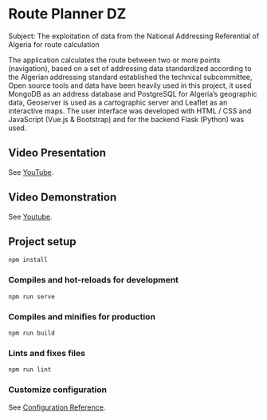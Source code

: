 # Route Planner DZ

Subject: The exploitation of data from the National Addressing Referential of Algeria for route calculation

The application calculates the route between two or more points (navigation), based on a set of addressing data standardized according to the Algerian addressing standard established the technical subcommittee, Open source tools and data have been heavily used in this project, it used MongoDB as an address database and PostgreSQL for Algeria’s geographic data, Geoserver is used as a cartographic server and Leaflet as an interactive maps.
The user interface was developed with HTML / CSS and JavaScript (Vue.js & Bootstrap) and for the backend Flask (Python) was used.

## Video Presentation

See  [YouTube](https://youtu.be/Y4qvHrP1zcg).

## Video Demonstration

See  [Youtube](https://youtu.be/lK-QNuu5a5I).

## Project setup
```
npm install
```

### Compiles and hot-reloads for development
```
npm run serve
```

### Compiles and minifies for production
```
npm run build
```

### Lints and fixes files
```
npm run lint
```

### Customize configuration
See [Configuration Reference](https://cli.vuejs.org/config/).
